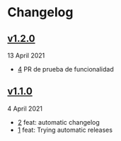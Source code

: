 # Changelog

## [v1.2.0](https://github.com/seperez/automatic-release/compare/v1.1.0...v1.2.0)

13 April 2021

- [4](https://github.com/seperez/automatic-release/pull/4) PR de prueba de funcionalidad
## [v1.1.0]()

4 April 2021

- [2](https://github.com/seperez/automatic-release/pull/2) feat: automatic changelog
- [1](https://github.com/seperez/automatic-release/pull/1) feat: Trying automatic releases
